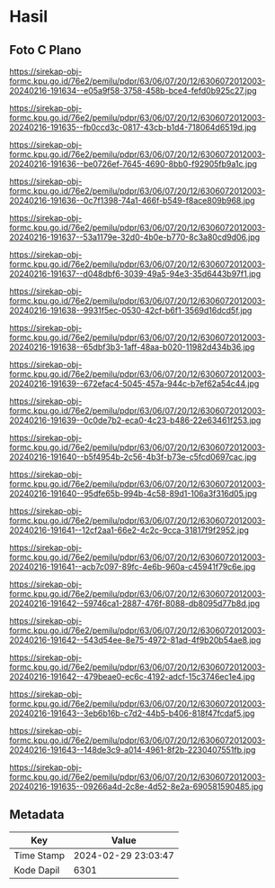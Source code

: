 # Hasil

## Foto C Plano

https://sirekap-obj-formc.kpu.go.id/76e2/pemilu/pdpr/63/06/07/20/12/6306072012003-20240216-191634--e05a9f58-3758-458b-bce4-fefd0b925c27.jpg

https://sirekap-obj-formc.kpu.go.id/76e2/pemilu/pdpr/63/06/07/20/12/6306072012003-20240216-191635--fb0ccd3c-0817-43cb-b1d4-718064d6519d.jpg

https://sirekap-obj-formc.kpu.go.id/76e2/pemilu/pdpr/63/06/07/20/12/6306072012003-20240216-191636--be0726ef-7645-4690-8bb0-f92905fb9a1c.jpg

https://sirekap-obj-formc.kpu.go.id/76e2/pemilu/pdpr/63/06/07/20/12/6306072012003-20240216-191636--0c7f1398-74a1-466f-b549-f8ace809b968.jpg

https://sirekap-obj-formc.kpu.go.id/76e2/pemilu/pdpr/63/06/07/20/12/6306072012003-20240216-191637--53a1179e-32d0-4b0e-b770-8c3a80cd9d06.jpg

https://sirekap-obj-formc.kpu.go.id/76e2/pemilu/pdpr/63/06/07/20/12/6306072012003-20240216-191637--d048dbf6-3039-49a5-94e3-35d6443b97f1.jpg

https://sirekap-obj-formc.kpu.go.id/76e2/pemilu/pdpr/63/06/07/20/12/6306072012003-20240216-191638--9931f5ec-0530-42cf-b6f1-3569d16dcd5f.jpg

https://sirekap-obj-formc.kpu.go.id/76e2/pemilu/pdpr/63/06/07/20/12/6306072012003-20240216-191638--65dbf3b3-1aff-48aa-b020-11982d434b36.jpg

https://sirekap-obj-formc.kpu.go.id/76e2/pemilu/pdpr/63/06/07/20/12/6306072012003-20240216-191639--672efac4-5045-457a-944c-b7ef62a54c44.jpg

https://sirekap-obj-formc.kpu.go.id/76e2/pemilu/pdpr/63/06/07/20/12/6306072012003-20240216-191639--0c0de7b2-eca0-4c23-b486-22e63461f253.jpg

https://sirekap-obj-formc.kpu.go.id/76e2/pemilu/pdpr/63/06/07/20/12/6306072012003-20240216-191640--b5f4954b-2c56-4b3f-b73e-c5fcd0697cac.jpg

https://sirekap-obj-formc.kpu.go.id/76e2/pemilu/pdpr/63/06/07/20/12/6306072012003-20240216-191640--95dfe65b-994b-4c58-89d1-106a3f316d05.jpg

https://sirekap-obj-formc.kpu.go.id/76e2/pemilu/pdpr/63/06/07/20/12/6306072012003-20240216-191641--12cf2aa1-66e2-4c2c-9cca-31817f9f2952.jpg

https://sirekap-obj-formc.kpu.go.id/76e2/pemilu/pdpr/63/06/07/20/12/6306072012003-20240216-191641--acb7c097-89fc-4e6b-960a-c45941f79c6e.jpg

https://sirekap-obj-formc.kpu.go.id/76e2/pemilu/pdpr/63/06/07/20/12/6306072012003-20240216-191642--59746ca1-2887-476f-8088-db8095d77b8d.jpg

https://sirekap-obj-formc.kpu.go.id/76e2/pemilu/pdpr/63/06/07/20/12/6306072012003-20240216-191642--543d54ee-8e75-4972-81ad-4f9b20b54ae8.jpg

https://sirekap-obj-formc.kpu.go.id/76e2/pemilu/pdpr/63/06/07/20/12/6306072012003-20240216-191642--479beae0-ec6c-4192-adcf-15c3746ec1e4.jpg

https://sirekap-obj-formc.kpu.go.id/76e2/pemilu/pdpr/63/06/07/20/12/6306072012003-20240216-191643--3eb6b16b-c7d2-44b5-b406-818f47fcdaf5.jpg

https://sirekap-obj-formc.kpu.go.id/76e2/pemilu/pdpr/63/06/07/20/12/6306072012003-20240216-191643--148de3c9-a014-4961-8f2b-2230407551fb.jpg

https://sirekap-obj-formc.kpu.go.id/76e2/pemilu/pdpr/63/06/07/20/12/6306072012003-20240216-191635--09266a4d-2c8e-4d52-8e2a-690581590485.jpg


## Metadata

| Key        | Value               |
| ---------- | ------------------- |
| Time Stamp | 2024-02-29 23:03:47 |
| Kode Dapil | 6301                |



